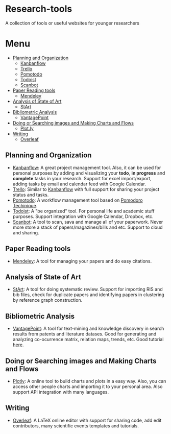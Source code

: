 # Research-tools
A collection of tools or useful websites for younger researchers

# Menu

* [Planning and Organization](#planning-and-organization)
  * [Kanbanflow](#kanbanflow)
  * [Trello](#trello)
  * [Pomotodo](#pomotodo)
  * [Todoist](#todoist)
  * [Scanbot](#scanbot)
* [Paper Reading tools](#paper-reading-tools)
  * [Mendeley](#mendeley)
* [Analysis of State of Art](#analysis-of-state-of-art)
  * [StArt](#start)
* [Bibliometric Analysis](#bibliometric-analysis)
  * [VantagePoint](#vantagepoint)
* [Doing or Searching images and Making Charts and Flows](#doing-or-searching-images-and-making-charts-and-flows)
  * [Plot.ly](#plotly) 
* [Writing](#writing)
  * [Overleaf](#overleaf)

## Planning and Organization

* [Kanbanflow](https://kanbanflow.com/): A great project management tool. Also, it can be used for personal purposes by adding and visualizing your **todo**, **in progress** and **complete** tasks in your research. Support for excel import/export, adding tasks by email and calendar feed with Google Calendar.
* [Trello](https://trello.com/): Similar to [Kanbanflow](#kanbanflow) with full support for sharing your project status and tasks.
* [Pomotodo](https://pomotodo.com/): A workflow management tool based on [Pomodoro Techinique](https://pt.wikipedia.org/wiki/T%C3%A9cnica_pomodoro).
* [Todoist](https://todoist.com/): A "be organized" tool. For personal life and academic stuff purposes. Support integration with Google Calendar, Dropbox, etc.
* [Scanbot](https://scanbot.io/en/index.html): A tool to scan, sava and manage all of your paperwork. Never more store a stack of papers/magazines/bills and etc. Support to cloud and sharing.

## Paper Reading tools

* [Mendeley](https://www.mendeley.com/): A tool for managing your papers and do easy citations.

## Analysis of State of Art

* [StArt](http://lapes.dc.ufscar.br/tools/start_tool): A tool for doing systematic review. Support for importing RIS and bib files, check for duplicate papers and identifying papers in clustering by reference graph construction.

## Bibliometric Analysis

* [VantagePoint](https://www.thevantagepoint.com/): A tool for text-mining and knowledge discovery in search results from patents and literature datases. Good for generating and analyzing co-ocurrence matrix, relation maps, trends, etc. Good tutorial [here](http://www.ufrgs.br/ebbc2012/arquivos/workshop-2).

## Doing or Searching images and Making Charts and Flows

* [Plotly](https://plot.ly/): A online tool to build charts and plots in a easy way. Also, you can access other people charts and importing it to your personal area. Also support API integration with many languages. 

## Writing

* [Overleaf](https://www.overleaf.com/): A LaTeX online editor with support for sharing code, add edit contributors, many scientific events templates and tutorials. 

